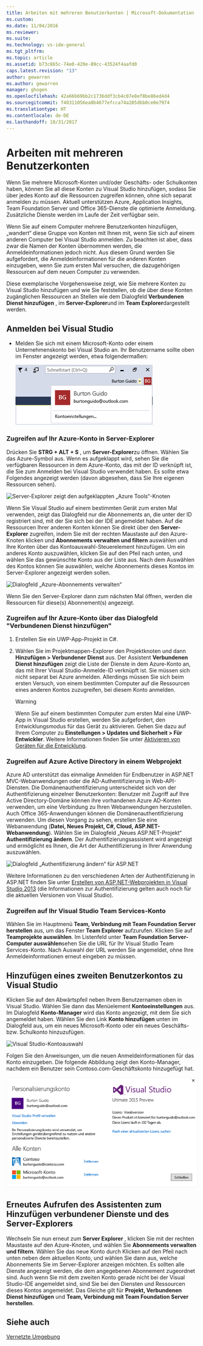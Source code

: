 ```yaml
---
title: Arbeiten mit mehreren Benutzerkonten | Microsoft-Dokumentation
ms.custom: 
ms.date: 11/04/2016
ms.reviewer: 
ms.suite: 
ms.technology: vs-ide-general
ms.tgt_pltfrm: 
ms.topic: article
ms.assetid: b73c865c-74e0-420e-89cc-43524f4aafd0
caps.latest.revision: "13"
author: gewarren
ms.author: gewarren
manager: ghogen
ms.openlocfilehash: 42a66b69bb2c1736ddf3cb4c07e8ef8be86ed4d4
ms.sourcegitcommit: f40311056ea0b4677efcca74a285dbb0ce0e7974
ms.translationtype: HT
ms.contentlocale: de-DE
ms.lasthandoff: 10/31/2017
---
```

# <a name="work-with-multiple-user-accounts"></a>Arbeiten mit mehreren Benutzerkonten
Wenn Sie mehrere Microsoft-Konten und/oder Geschäfts- oder Schulkonten haben, können Sie all diese Konten zu Visual Studio hinzufügen, sodass Sie über jedes Konto auf die Ressourcen zugreifen können, ohne sich separat anmelden zu müssen. Aktuell unterstützen Azure, Application Insights, Team Foundation Server und Office 365-Dienste die optimierte Anmeldung. Zusätzliche Dienste werden im Laufe der Zeit verfügbar sein.

 Wenn Sie auf einem Computer mehrere Benutzerkonten hinzufügen, „wandert“ diese Gruppe von Konten mit Ihnen mit, wenn Sie sich auf einem anderen Computer bei Visual Studio anmelden. Zu beachten ist aber, dass zwar die Namen der Konten übernommen werden, die Anmeldeinformationen jedoch nicht. Aus diesem Grund werden Sie aufgefordert, die Anmeldeinformationen für die anderen Konten einzugeben, wenn Sie zum ersten Mal versuchen, die dazugehörigen Ressourcen auf dem neuen Computer zu verwenden.  

 Diese exemplarische Vorgehensweise zeigt, wie Sie mehrere Konten zu Visual Studio hinzufügen und wie Sie feststellen, ob die über diese Konten zugänglichen Ressourcen an Stellen wie dem Dialogfeld **Verbundenen Dienst hinzufügen** , im **Server-Explorer**und im **Team Explorer**dargestellt werden.  

## <a name="sign-in-to-visual-studio"></a>Anmelden bei Visual Studio  

- Melden Sie sich mit einem Microsoft-Konto oder einem Unternehmenskonto bei Visual Studio an. Ihr Benutzername sollte oben im Fenster angezeigt werden, etwa folgendermaßen:  

     ![Aktuell angemeldeter Benutzer](../ide/media/vs2015_username.png "VS2015_UserName")  

### <a name="access-your-azure-account-in-server-explorer"></a>Zugreifen auf Ihr Azure-Konto in Server-Explorer  
 Drücken Sie **STRG + ALT + S** , um **Server-Explorer**zu öffnen. Wählen Sie das Azure-Symbol aus. Wenn es aufgeklappt wird, sehen Sie die verfügbaren Ressourcen in dem Azure-Konto, das mit der ID verknüpft ist, die Sie zum Anmelden bei Visual Studio verwendet haben. Es sollte etwa Folgendes angezeigt werden (davon abgesehen, dass Sie Ihre eigenen Ressourcen sehen).

 ![Server-Explorer zeigt den aufgeklappten „Azure Tools“-Knoten](../ide/media/vs2015_serverexplorer.png "VS2015_ServerExplorer")  

 Wenn Sie Visual Studio auf einem bestimmten Gerät zum ersten Mal verwenden, zeigt das Dialogfeld nur die Abonnements an, die unter der ID registriert sind, mit der Sie sich bei der IDE angemeldet haben. Auf die Ressourcen Ihrer anderen Konten können Sie direkt über den **Server-Explorer** zugreifen, indem Sie mit der rechten Maustaste auf den Azure-Knoten klicken und **Abonnements verwalten und filtern** auswählen und Ihre Konten über das Kontoauswahl-Steuerelement hinzufügen. Um ein anderes Konto auszuwählen, klicken Sie auf den Pfeil nach unten, und wählen Sie das gewünschte Konto aus der Liste aus. Nach dem Auswählen des Kontos können Sie auswählen, welche Abonnements dieses Kontos im Server-Explorer angezeigt werden sollen.  

 ![Dialogfeld „Azure-Abonnements verwalten“](../ide/media/vs2015_manage_subs.png "vs2015_manage_subs")  

 Wenn Sie den Server-Explorer dann zum nächsten Mal öffnen, werden die Ressourcen für diese(s) Abonnement(s) angezeigt.  

### <a name="access-your-azure-account-via-add-connected-service-dialog"></a>Zugreifen auf Ihr Azure-Konto über das Dialogfeld "Verbundenen Dienst hinzufügen"  

1.  Erstellen Sie ein UWP-App-Projekt in C#.  

2.  Wählen Sie im Projektmappen-Explorer den Projektknoten und dann **Hinzufügen > Verbundener Dienst** aus. Der Assistent **Verbundenen Dienst hinzufügen** zeigt die Liste der Dienste in dem Azure-Konto an, das mit Ihrer Visual Studio-Anmelde-ID verknüpft ist. Sie müssen sich nicht separat bei Azure anmelden. Allerdings müssen Sie sich beim ersten Versuch, von einem bestimmten Computer auf die Ressourcen eines anderen Kontos zuzugreifen, bei diesem Konto anmelden.  

    > [!WARNING]
    >  Wenn Sie auf einem bestimmten Computer zum ersten Mal eine UWP-App in Visual Studio erstellen, werden Sie aufgefordert, den Entwicklungsmodus für das Gerät zu aktivieren. Gehen Sie dazu auf Ihrem Computer zu **Einstellungen > Updates und Sicherheit > Für Entwickler**. Weitere Informationen finden Sie unter [Aktivieren von Geräten für die Entwicklung](https://msdn.microsoft.com/en-us/library/windows/apps/dn706236.aspx).  

###  <a name="access_azure"></a> Zugreifen auf Azure Active Directory in einem Webprojekt  
 Azure AD unterstützt das einmalige Anmelden für Endbenutzer in ASP.NET MVC-Webanwendungen oder die AD-Authentifizierung in Web-API-Diensten. Die Domänenauthentifizierung unterscheidet sich von der Authentifizierung einzelner Benutzerkonten: Benutzer mit Zugriff auf Ihre Active Directory-Domäne können ihre vorhandenen Azure AD-Konten verwenden, um eine Verbindung zu Ihren Webanwendungen herzustellen. Auch Office 365-Anwendungen können die Domänenauthentifizierung verwenden. Um diesen Vorgang zu sehen, erstellen Sie eine Webanwendung (**Datei, Neues Projekt, C#, Cloud, ASP.NET-Webanwendung**). Wählen Sie im Dialogfeld „Neues ASP.NET-Projekt“ **Authentifizierung ändern**. Der Authentifizierungsassistent wird angezeigt und ermöglicht es Ihnen, die Art der Authentifizierung in Ihrer Anwendung auszuwählen.  

 ![Dialogfeld „Authentifizierung ändern“ für ASP.NET](../ide/media/vs2015_change_authentication.png "VS2015_change_authentication")  

 Weitere Informationen zu den verschiedenen Arten der Authentifizierung in ASP.NET finden Sie unter [Erstellen von ASP.NET-Webprojekten in Visual Studio 2013](http://www.asp.net/visual-studio/overview/2013/creating-web-projects-in-visual-studio#orgauth) (die Informationen zur Authentifizierung gelten auch noch für die aktuellen Versionen von Visual Studio).  

### <a name="access-your-visual-studio-team-services-account"></a>Zugreifen auf Ihr Visual Studio Team Services-Konto  
 Wählen Sie im Hauptmenü **Team, Verbindung mit Team Foundation Server herstellen** aus, um das Fenster **Team Explorer** aufzurufen. Klicken Sie auf **Teamprojekte auswählen**. Im Listenfeld unter **Team Foundation Server-Computer auswählen**sehen Sie die URL für Ihr Visual Studio Team Services-Konto. Nach Auswahl der URL werden Sie angemeldet, ohne Ihre Anmeldeinformationen erneut eingeben zu müssen.  

## <a name="add-a-second-user-account-to-visual-studio"></a>Hinzufügen eines zweiten Benutzerkontos zu Visual Studio  
 Klicken Sie auf den Abwärtspfeil neben Ihrem Benutzernamen oben in Visual Studio. Wählen Sie dann das Menüelement **Kontoeinstellungen** aus. Im Dialogfeld **Konto-Manager** wird das Konto angezeigt, mit dem Sie sich angemeldet haben. Wählen Sie den Link **Konto hinzufügen** unten im Dialogfeld aus, um ein neues Microsoft-Konto oder ein neues Geschäfts- bzw. Schulkonto hinzuzufügen.  

 ![Visual Studio-Kontoauswahl](../ide/media/vs2015_acct_picker.png "VS2015_acct_picker")  

 Folgen Sie den Anweisungen, um die neuen Anmeldeinformationen für das Konto einzugeben. Die folgende Abbildung zeigt den Konto-Manager, nachdem ein Benutzer sein Contoso.com-Geschäftskonto hinzugefügt hat.  

 ![Konto-Manager](../ide/media/vs2015_accountmanager.gif "VS2015_AccountManager")  

## <a name="revisit-the-add-connected-services-wizard-and-server-explorer"></a>Erneutes Aufrufen des Assistenten zum Hinzufügen verbundener Dienste und des Server-Explorers  
 Wechseln Sie nun erneut zum **Server Explorer** , klicken Sie mit der rechten Maustaste auf den Azure-Knoten, und wählen Sie **Abonnements verwalten und filtern**. Wählen Sie das neue Konto durch Klicken auf den Pfeil nach unten neben dem aktuellen Konto, und wählen Sie dann aus, welche Abonnements Sie im Server-Explorer anzeigen möchten. Es sollten alle Dienste angezeigt werden, die dem angegebenen Abonnement zugeordnet sind. Auch wenn Sie mit dem zweiten Konto gerade nicht bei der Visual Studio-IDE angemeldet sind, sind Sie bei den Diensten und Ressourcen dieses Kontos angemeldet. Das Gleiche gilt für **Projekt, Verbundenen Dienst hinzufügen** und **Team, Verbindung mit Team Foundation Server herstellen**.  

 ## <a name="see-also"></a>Siehe auch  
[Vernetzte Umgebung](../ide/connected-environment.md)  
